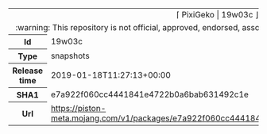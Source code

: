<html><table>
<tr><td colspan="2" align="center"><img width="0" height="0"><br/>⌈ PixiGeko | 19w03c ⌋<br/><img width="0" height="0"></td></tr>
<tr><td colspan="2" align="center"><img width="0" height="0"><br/>
:warning: This repository is not official, approved, endorsed, associated or connected with Mojang :warning:
<br/><img width="0" height="0"></td></tr>
<tr><th>Id</th><td>19w03c</td></tr>
<tr><th>Type</th><td>snapshots</td></tr>
<tr><th>Release time</th><td>2019-01-18T11:27:13+00:00</td></tr>
<tr><th>SHA1</th><td>e7a922f060cc4441841e4722b0a6bab631492c1e</td></tr>
<tr><th>Url</th><td><a href="https://piston-meta.mojang.com/v1/packages/e7a922f060cc4441841e4722b0a6bab631492c1e/19w03c.json">https://piston-meta.mojang.com/v1/packages/e7a922f060cc4441841e4722b0a6bab631492c1e/19w03c.json</a></td></tr>